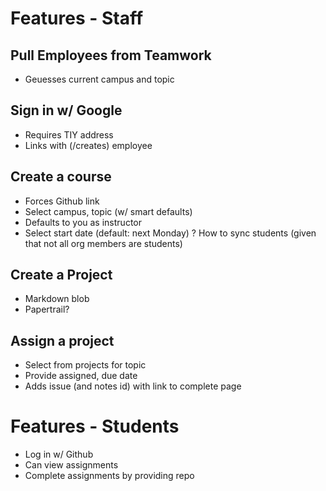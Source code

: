 # Features - Staff

## Pull Employees from Teamwork
- Geuesses current campus and topic

## Sign in w/ Google
- Requires TIY address
- Links with (/creates) employee

## Create a course
- Forces Github link
- Select campus, topic (w/ smart defaults)
- Defaults to you as instructor
- Select start date (default: next Monday)
? How to sync students (given that not all org members are students)

## Create a Project
- Markdown blob
- Papertrail?

## Assign a project
- Select from projects for topic
- Provide assigned, due date
- Adds issue (and notes id) with link to complete page

# Features - Students

- Log in w/ Github
- Can view assignments
- Complete assignments by providing repo
